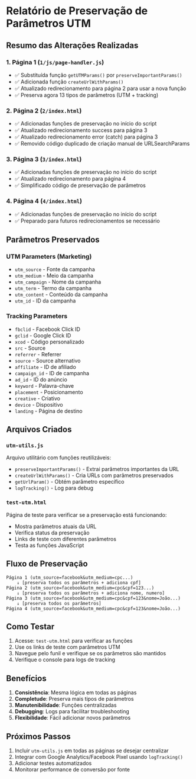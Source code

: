 # Relatório de Preservação de Parâmetros UTM

## Resumo das Alterações Realizadas

### 1. Página 1 (`1/js/page-handler.js`)
- ✅ Substituída função `getUTMParams()` por `preserveImportantParams()`
- ✅ Adicionada função `createUrlWithParams()` 
- ✅ Atualizado redirecionamento para página 2 para usar a nova função
- ✅ Preserva agora 13 tipos de parâmetros (UTM + tracking)

### 2. Página 2 (`2/index.html`)
- ✅ Adicionadas funções de preservação no início do script
- ✅ Atualizado redirecionamento success para página 3
- ✅ Atualizado redirecionamento error (catch) para página 3
- ✅ Removido código duplicado de criação manual de URLSearchParams

### 3. Página 3 (`3/index.html`)
- ✅ Adicionadas funções de preservação no início do script
- ✅ Atualizado redirecionamento para página 4
- ✅ Simplificado código de preservação de parâmetros

### 4. Página 4 (`4/index.html`)
- ✅ Adicionadas funções de preservação no início do script
- ✅ Preparado para futuros redirecionamentos se necessário

## Parâmetros Preservados

### UTM Parameters (Marketing)
- `utm_source` - Fonte da campanha
- `utm_medium` - Meio da campanha  
- `utm_campaign` - Nome da campanha
- `utm_term` - Termo da campanha
- `utm_content` - Conteúdo da campanha
- `utm_id` - ID da campanha

### Tracking Parameters
- `fbclid` - Facebook Click ID
- `gclid` - Google Click ID
- `xcod` - Código personalizado
- `src` - Source
- `referrer` - Referrer
- `source` - Source alternativo
- `affiliate` - ID de afiliado
- `campaign_id` - ID de campanha
- `ad_id` - ID do anúncio
- `keyword` - Palavra-chave
- `placement` - Posicionamento
- `creative` - Criativo
- `device` - Dispositivo
- `landing` - Página de destino

## Arquivos Criados

### `utm-utils.js` 
Arquivo utilitário com funções reutilizáveis:
- `preserveImportantParams()` - Extrai parâmetros importantes da URL
- `createUrlWithParams()` - Cria URLs com parâmetros preservados
- `getUrlParam()` - Obtém parâmetro específico
- `logTracking()` - Log para debug

### `test-utm.html`
Página de teste para verificar se a preservação está funcionando:
- Mostra parâmetros atuais da URL
- Verifica status da preservação
- Links de teste com diferentes parâmetros
- Testa as funções JavaScript

## Fluxo de Preservação

```
Página 1 (utm_source=facebook&utm_medium=cpc...)
    ↓ [preserva todos os parâmetros + adiciona cpf]
Página 2 (utm_source=facebook&utm_medium=cpc&cpf=123...)
    ↓ [preserva todos os parâmetros + adiciona nome, numero]
Página 3 (utm_source=facebook&utm_medium=cpc&cpf=123&nome=João...)
    ↓ [preserva todos os parâmetros]
Página 4 (utm_source=facebook&utm_medium=cpc&cpf=123&nome=João...)
```

## Como Testar

1. Acesse: `test-utm.html` para verificar as funções
2. Use os links de teste com parâmetros UTM
3. Navegue pelo funil e verifique se os parâmetros são mantidos
4. Verifique o console para logs de tracking

## Benefícios

1. **Consistência**: Mesma lógica em todas as páginas
2. **Completude**: Preserva mais tipos de parâmetros
3. **Manutenibilidade**: Funções centralizadas
4. **Debugging**: Logs para facilitar troubleshooting
5. **Flexibilidade**: Fácil adicionar novos parâmetros

## Próximos Passos

1. Incluir `utm-utils.js` em todas as páginas se desejar centralizar
2. Integrar com Google Analytics/Facebook Pixel usando `logTracking()`
3. Adicionar testes automatizados
4. Monitorar performance de conversão por fonte
